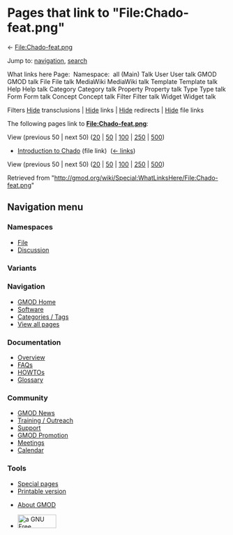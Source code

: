 <div id="mw-page-base" class="noprint">

</div>

<div id="mw-head-base" class="noprint">

</div>

<div id="content" class="mw-body" role="main">

<span id="top"></span>

<div id="mw-js-message" style="display:none;">

</div>



# <span dir="auto">Pages that link to "File:Chado-feat.png"</span>

<div id="bodyContent">

<div id="contentSub">

← [File:Chado-feat.png](/wiki/File:Chado-feat.png "File:Chado-feat.png")

</div>

<div id="jump-to-nav" class="mw-jump">

Jump to: [navigation](#mw-navigation), [search](#p-search)

</div>

<div id="mw-content-text">

What links here Page:  Namespace:  all (Main) Talk User User talk GMOD
GMOD talk File File talk MediaWiki MediaWiki talk Template Template talk
Help Help talk Category Category talk Property Property talk Type Type
talk Form Form talk Concept Concept talk Filter Filter talk Widget
Widget talk

Filters
[Hide](/mediawiki/index.php?title=Special:WhatLinksHere/File:Chado-feat.png&hidetrans=1 "Special:WhatLinksHere/File:Chado-feat.png")
transclusions \|
[Hide](/mediawiki/index.php?title=Special:WhatLinksHere/File:Chado-feat.png&hidelinks=1 "Special:WhatLinksHere/File:Chado-feat.png")
links \|
[Hide](/mediawiki/index.php?title=Special:WhatLinksHere/File:Chado-feat.png&hideredirs=1 "Special:WhatLinksHere/File:Chado-feat.png")
redirects \|
[Hide](/mediawiki/index.php?title=Special:WhatLinksHere/File:Chado-feat.png&hideimages=1 "Special:WhatLinksHere/File:Chado-feat.png")
file links

The following pages link to
**[File:Chado-feat.png](/wiki/File:Chado-feat.png "File:Chado-feat.png")**:

View (previous 50 \| next 50)
([20](/mediawiki/index.php?title=Special:WhatLinksHere/File:Chado-feat.png&limit=20 "Special:WhatLinksHere/File:Chado-feat.png")
\|
[50](/mediawiki/index.php?title=Special:WhatLinksHere/File:Chado-feat.png&limit=50 "Special:WhatLinksHere/File:Chado-feat.png")
\|
[100](/mediawiki/index.php?title=Special:WhatLinksHere/File:Chado-feat.png&limit=100 "Special:WhatLinksHere/File:Chado-feat.png")
\|
[250](/mediawiki/index.php?title=Special:WhatLinksHere/File:Chado-feat.png&limit=250 "Special:WhatLinksHere/File:Chado-feat.png")
\|
[500](/mediawiki/index.php?title=Special:WhatLinksHere/File:Chado-feat.png&limit=500 "Special:WhatLinksHere/File:Chado-feat.png"))

- [Introduction to
  Chado](/wiki/Introduction_to_Chado "Introduction to Chado") (file
  link) ‎ <span class="mw-whatlinkshere-tools">([←
  links](/mediawiki/index.php?title=Special:WhatLinksHere&target=Introduction+to+Chado "Special:WhatLinksHere"))</span>

View (previous 50 \| next 50)
([20](/mediawiki/index.php?title=Special:WhatLinksHere/File:Chado-feat.png&limit=20 "Special:WhatLinksHere/File:Chado-feat.png")
\|
[50](/mediawiki/index.php?title=Special:WhatLinksHere/File:Chado-feat.png&limit=50 "Special:WhatLinksHere/File:Chado-feat.png")
\|
[100](/mediawiki/index.php?title=Special:WhatLinksHere/File:Chado-feat.png&limit=100 "Special:WhatLinksHere/File:Chado-feat.png")
\|
[250](/mediawiki/index.php?title=Special:WhatLinksHere/File:Chado-feat.png&limit=250 "Special:WhatLinksHere/File:Chado-feat.png")
\|
[500](/mediawiki/index.php?title=Special:WhatLinksHere/File:Chado-feat.png&limit=500 "Special:WhatLinksHere/File:Chado-feat.png"))

</div>

<div class="printfooter">

Retrieved from
"<http://gmod.org/wiki/Special:WhatLinksHere/File:Chado-feat.png>"

</div>

<div id="catlinks" class="catlinks catlinks-allhidden">

</div>

<div class="visualClear">

</div>

</div>

</div>

<div id="mw-navigation">

## Navigation menu

<div id="mw-head">



<div id="left-navigation">

<div id="p-namespaces" class="vectorTabs" role="navigation"
aria-labelledby="p-namespaces-label">

### Namespaces

- <span id="ca-nstab-image"><a href="/wiki/File:Chado-feat.png" accesskey="c"
  title="View the file page [c]">File</a></span>
- <span id="ca-talk"><a
  href="/mediawiki/index.php?title=File_talk:Chado-feat.png&amp;action=edit&amp;redlink=1"
  accesskey="t"
  title="Discussion about the content page [t]">Discussion</a></span>

</div>

<div id="p-variants" class="vectorMenu emptyPortlet" role="navigation"
aria-labelledby="p-variants-label">

### 

### Variants[](#)

<div class="menu">

</div>

</div>

</div>

<div id="right-navigation">





</div>



</div>

</div>

</div>

<div id="mw-panel">

<div id="p-logo" role="banner">

<a href="/wiki/Main_Page"
style="background-image: url(http://gmod.org/images/GMOD-cogs.png);"
title="Visit the main page"></a>

</div>

<div id="p-Navigation" class="portal" role="navigation"
aria-labelledby="p-Navigation-label">

### Navigation

<div class="body">

- <span id="n-GMOD-Home">[GMOD Home](/wiki/Main_Page)</span>
- <span id="n-Software">[Software](/wiki/GMOD_Components)</span>
- <span id="n-Categories-.2F-Tags">[Categories /
  Tags](/wiki/Categories)</span>
- <span id="n-View-all-pages">[View all
  pages](/wiki/Special:AllPages)</span>

</div>

</div>

<div id="p-Documentation" class="portal" role="navigation"
aria-labelledby="p-Documentation-label">

### Documentation

<div class="body">

- <span id="n-Overview">[Overview](/wiki/Overview)</span>
- <span id="n-FAQs">[FAQs](/wiki/Category:FAQ)</span>
- <span id="n-HOWTOs">[HOWTOs](/wiki/Category:HOWTO)</span>
- <span id="n-Glossary">[Glossary](/wiki/Glossary)</span>

</div>

</div>

<div id="p-Community" class="portal" role="navigation"
aria-labelledby="p-Community-label">

### Community

<div class="body">

- <span id="n-GMOD-News">[GMOD News](/wiki/GMOD_News)</span>
- <span id="n-Training-.2F-Outreach">[Training /
  Outreach](/wiki/Training_and_Outreach)</span>
- <span id="n-Support">[Support](/wiki/Support)</span>
- <span id="n-GMOD-Promotion">[GMOD
  Promotion](/wiki/GMOD_Promotion)</span>
- <span id="n-Meetings">[Meetings](/wiki/Meetings)</span>
- <span id="n-Calendar">[Calendar](/wiki/Calendar)</span>

</div>

</div>

<div id="p-tb" class="portal" role="navigation"
aria-labelledby="p-tb-label">

### Tools

<div class="body">

- <span id="t-specialpages"><a href="/wiki/Special:SpecialPages" accesskey="q"
  title="A list of all special pages [q]">Special pages</a></span>
- <span id="t-print"><a
  href="/mediawiki/index.php?title=Special:WhatLinksHere/File:Chado-feat.png&amp;printable=yes"
  rel="alternate" accesskey="p"
  title="Printable version of this page [p]">Printable version</a></span>

</div>

</div>

</div>

</div>

<div id="footer" role="contentinfo">

- <span id="footer-places-about">[About
  GMOD](/wiki/GMOD:About "GMOD:About")</span>

<!-- -->

- <span id="footer-copyrightico">[<img src="http://www.gnu.org/graphics/gfdl-logo-small.png" width="88"
  height="31" alt="a GNU Free Documentation License" />](http://www.gnu.org/licenses/fdl-1.3.html)</span>


<div style="clear:both">

</div>

</div>
